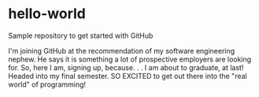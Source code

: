 # hello-world
Sample repository to get started with GitHub

I'm joining GitHub at the recommendation of my software engineering nephew.  He says it is something a lot of prospective employers are looking for.  So, here I am, signing up, because. . .  I am about to graduate, at last!  Headed into my final semester.  SO EXCITED to get out there into the "real world" of programming!
